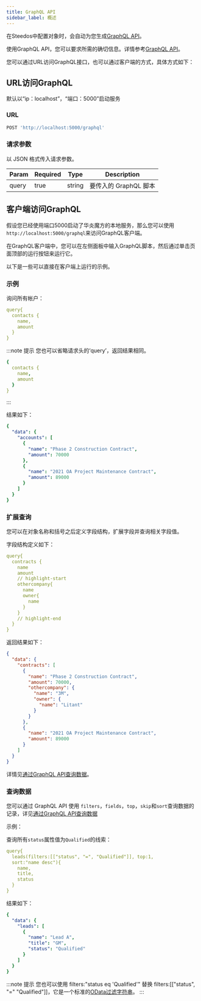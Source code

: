 ```yaml
---
title: GraphQL API
sidebar_label: 概述
---
```

<!-- 
当你在 Steedos 中配置了对象以后，Steedos 为你自动生成 [GraphQL](http://www.graphql.org/) API。

例如你定义了对象 Post

```yaml
name: Post
fields:
  name:
    type: String
  description:
    type: String
  isPublished:
    type: Boolean
  owner:
    label: Author
    type: master_detail
    reference_to: User
```

Steedos 自动生成以下 GraphQL Schema
```graphql
type User {
  id: ID,
  name: String
  username: String
}
type Post {
  id: ID
  name: String
  description: String
  isPublished: String
  author: User
}

type Query {
  Posts(where): [Post]
  Post(id: String): Post
}

type Mutation {
  createPost(data):Post
  updatePost(data):Post
  deletePost(id: String):Post
}
```

### 运行一个graphql服务器
- 使用`@steedos/objectql`包提供的方法`getSteedosSchema`获取到schema对象
- 使用schema对象的`addDataSource`方法添加数据源
- 添加好数据源之后调用`@steedos/objectql`包提供的`getGraphQLRoutes`方法获取`express.Router()`对象, 示例如下：
```js
import { getSteedosSchema, getGraphQLRoutes } from '@steedos/objectql';
import express = require('express');

let schema = getSteedosSchema();
// 添加默认数据源 default即为此数据源的name
schema.addDataSource('default', {
    driver: "mongo",
    url: 'mongodb://127.0.0.1:27017/steedos',
    objects: {
        post: {
            fields: {
                title: {
                    type: "text",
                    inlineHelpText: "fsdafas"
                }
            }
        }
    }
})
// 获取根据传入的datasource生成的express的router对象
let route = getGraphQLRoutes(schema.getDataSource('default'));

// 将获取的route绑定到自定义的express对象中
let app = express();
app.use('/customUrl', route);
app.listen(3000)
```
- 通过`http://localhost:3000/customUrl/default`即可访问到graphql客户端控制台
 -->

在Steedos中配置对象时，会自动为您生成[GraphQL API](https://graphql.org/)。

使用GraphQL API，您可以要求所需的确切信息。详情参考[GraphQL API](https://graphql.org/)。

<!-- ## 数据权限

Steedos支持多种权限配置，例如[Permission Set](/docs/metadata/permission_set)，[Profile](/docs/metadata/profile)，[Permission](/docs/metadata/object/permission)等。您可以使用它们来实现不同的权限，以使不同的人有权访问不同的对象和字段，以及可以返回，插入，编辑，删除哪些数据。GraphQL API的控制由这些权限配置控制。【TODO：元数据-权限集、元数据-个人资料、元数据-目的-允许 链接未加】

为了支持权限控制，您应该根据要求传递`token`或`userSession`标识当前用户，请参阅[授权GraphQL API](/developer/api/graphql_auth)以获取更多信息。

您可以使用GraphQL API来[查询](/developer/api/graphql_query)，[插入](/developer/api/graphql_add)，[编辑](/developer/api/graphql_edit)和[删除](/developer/api/graphql_delete)您有权访问的数据。 -->

您可以通过URL访问GraphQL接口，也可以通过客户端的方式，具体方式如下：

## URL访问GraphQL

默认以“ip：localhost”，“端口：5000”启动服务

### URL

```js
POST 'http://localhost:5000/graphql'
```

### 请求参数

以 JSON 格式传入请求参数。

|  Param   |  Required   | Type  | Description  |
|  ----  |  ----  |  ----  |  ----  |
|  query   | true  | string | 要传入的 GraphQL 脚本 |

## 客户端访问GraphQL

假设您已经使用端口5000启动了华炎魔方的本地服务，那么您可以使用`http://localhost:5000/graphql`来访问GraphQL客户端。

在GraphQL客户端中，您可以在左侧面板中输入GraphQL脚本，然后通过单击页面顶部的运行按钮来运行它。

以下是一些可以直接在客户端上运行的示例。

### 示例

询问所有帐户：

```yml
query{
  contacts {
    name,
    amount
  }
}
```

:::note 提示
您也可以省略请求头的‘query’，返回结果相同。

```yml
{
  contacts {
    name,
    amount
  }
}
```

:::

结果如下：

```yml
{
  "data": {
    "accounts": [
      {
        "name": "Phase 2 Construction Contract",
        "amount": 70000
      },
      {
        "name": "2021 OA Project Maintenance Contract",
        "amount": 89000
      }
    ]
  }
}
```

### 扩展查询

您可以在对象名称和括号之后定义字段结构，扩展字段并查询相关字段值。

字段结构定义如下：

```yml
query{
  contracts {
    name
    amount
    // highlight-start
    othercompany{
      name
      owner{
        name
      }
    }
    // highlight-end
  } 
}
```

返回结果如下：

```json
{
  "data": {
    "contracts": [
      {
        "name": "Phase 2 Construction Contract",
        "amount": 70000,
        "othercompany": {
          "name": "3M",
          "owner": {
            "name": "Litant"
          }
        }
      },
      {
        "name": "2021 OA Project Maintenance Contract",
        "amount": 89000
      }
    ]
  }
}
```

详情见[通过GraphQL API查询数据](/developer/api/graphql_query)。

### 查询数据

您可以通过 GraphQL API 使用 `filters`，`fields`，`top`，`skip`和`sort`查询数据的记录，详见[通过GraphQL API查询数据](/developer/api/graphql_query)

示例：

查询所有`status`属性值为`Qualified`的线索：

```yml
query{
  leads(filters:[["status", "=", "Qualified"]], top:1,
  sort:"name desc"){
    name,
    title,
    status
  }
}
```

结果如下：

```yml
{
  "data": {
    "leads": [
      {
        "name": "Lead A",
        "title": "GM",
        "status": "Qualified"
      }
    ]
  }
}
```

:::note 提示
您也可以使用 filters:"status eq 'Qualified'" 替换 filters:[["status", "=" "Qualified"]]，它是一个标准的[OData过滤字符串](https://docs.oasis-open.org/odata/odata/v4.01/os/part1-protocol/odata-v4.01-os-part1-protocol.html#sec_SystemQueryOptionfilter)。
:::
